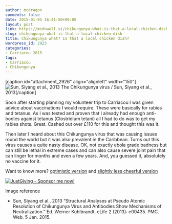 ```yaml
---
author: mcdragon
comments: false
date: 2015-01-05 16:41:50+00:00
layout: post
link: https://mcdowell.si/chikungunya-what-is-that-a-local-chicken-dish-2923.html
slug: chikungunya-what-is-that-a-local-chicken-dish
title: Chikungunya what? Is that a local chicken dish?
wordpress_id: 2923
categories:
- Carriacou 2015
tags:
- Carriacou
- Chikungunya
---
```


[caption id="attachment_2926" align="alignleft" width="150"]![Sun, Siyang et al., 2013](https://mcdowell.si/wp-content/uploads/2015/01/Chikungunya-1-150x150.jpg) The Chikungunya virus / Sun, Siyang et al., 2013[/caption]

Soon after starting planning my volunteer trip to Carriacou I was given advice about vaccinations I would require. These were basically for rabies and tetanus. As I was tested and proven that I already had enough anti-bodies against tetanus (Clostridium tetani) all I had to do was to get my rabies shots. Great. Cashed out over £110 for this and thought this was it.

Then later I heard about this Chikungunya virus that was causing issues round the world but it was also prevalent in the Caribbean. Turns out this virus causes a quite nasty disease. OK, not exactly ebola grade badness but can still be lethal in extreme cases and can also cause severe joint pain that can linger for months and even a few years. And, you guessed it, absolutely no vaccine for it.

Want to know more? [optimistic version](http://www.fitfortravel.nhs.uk/advice/disease-prevention-advice/chikungunya-fever.aspx#Illness) and [slightly less cheerful version](http://www.who.int/mediacentre/factsheets/fs327/en/)

[![JustGiving - Sponsor me now!](http://www.justgiving.com/App_Themes/JustGiving/images/badges/badge10.gif)](http://www.justgiving.com/Martin-McDowell)

Image reference



 	
  * Sun, Siyang et al., 2013 “Structural Analyses at Pseudo Atomic Resolution of Chikungunya Virus and Antibodies Show Mechanisms of Neutralization.” Ed. Werner Kühlbrandt. eLife 2 (2013): e00435. PMC. Web. 5 Jan. 2015.


